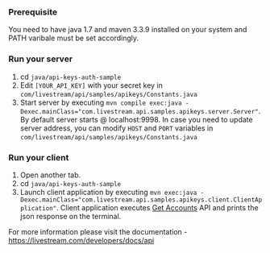 ### Prerequisite

You need to have java 1.7 and maven 3.3.9 installed on your system and PATH varibale must be set accordingly.

### Run your server

1. cd `java/api-keys-auth-sample`
2. Edit `[YOUR_API_KEY]` with your secret key in `com/livestream/api/samples/apikeys/Constants.java`
3. Start server by executing `mvn compile exec:java -Dexec.mainClass="com.livestream.api.samples.apikeys.server.Server"`. By default server starts @ localhost:9998. In case you need to update server address, you can modify `HOST` and `PORT` variables in `com/livestream/api/samples/apikeys/Constants.java`

### Run your client

1. Open another tab.
2. cd `java/api-keys-auth-sample`
3. Launch client application by executing `mvn exec:java -Dexec.mainClass="com.livestream.api.samples.apikeys.client.ClientApplication"`. Client application executes [Get Accounts](https://livestream.com/developers/docs/api#get-accounts) API and prints the json response on the terminal.

For more information please visit the documentation - https://livestream.com/developers/docs/api

